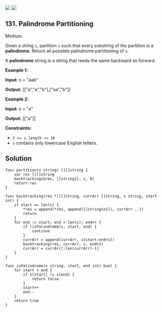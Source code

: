 [![](https://img.shields.io/github/stars/LeetCode-in-Go/LeetCode-in-Go?label=Stars&style=flat-square)](https://github.com/LeetCode-in-Go/LeetCode-in-Go)
[![](https://img.shields.io/github/forks/LeetCode-in-Go/LeetCode-in-Go?label=Fork%20me%20on%20GitHub%20&style=flat-square)](https://github.com/LeetCode-in-Go/LeetCode-in-Go/fork)

## 131\. Palindrome Partitioning

Medium

Given a string `s`, partition `s` such that every substring of the partition is a **palindrome**. Return all possible palindrome partitioning of `s`.

A **palindrome** string is a string that reads the same backward as forward.

**Example 1:**

**Input:** s = "aab"

**Output:** [["a","a","b"],["aa","b"]]

**Example 2:**

**Input:** s = "a"

**Output:** [["a"]]

**Constraints:**

*   `1 <= s.length <= 16`
*   `s` contains only lowercase English letters.

## Solution

```golang
func partition(s string) [][]string {
	var res [][]string
	backtracking(&res, []string{}, s, 0)
	return res
}

func backtracking(res *[][]string, currArr []string, s string, start int) {
	if start == len(s) {
		*res = append(*res, append([]string(nil), currArr...))
		return
	}
	for end := start; end < len(s); end++ {
		if !isPalindrome(s, start, end) {
			continue
		}
		currArr = append(currArr, s[start:end+1])
		backtracking(res, currArr, s, end+1)
		currArr = currArr[:len(currArr)-1]
	}
}

func isPalindrome(s string, start, end int) bool {
	for start < end {
		if s[start] != s[end] {
			return false
		}
		start++
		end--
	}
	return true
}
```